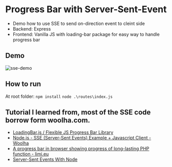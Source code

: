 # Progress Bar with Server-Sent-Event
- Demo how to use SSE to send on-direction event to cleint side
- Backend: Express
- Frontend: Vanilla JS with loading-bar package for easy way to handle progress bar

## Demo
![sse-demo](./SSE-progressbar-demo.gif "demo")

## How to run
At root folder:
`npm install`
`node .\routes\index.js`

## Tutorial I learned from, most of the SSE code borrow form woolha.com.
- [LoadingBar.js / Flexible JS Progress Bar Library](https://loading.io/progress/)
- [Node.js - SSE (Server-Sent Events) Example + Javascript Client - Woolha](https://www.woolha.com/tutorials/node-js-sse-server-sent-events-example-javascript-client)
- [A progress bar in browser showing progress of long-lasting PHP function - limi.eu](https://limi.eu/projects/php/eventsource.html)
- [Server-Sent Events With Node](https://jasonbutz.info/2018/08/server-sent-events-with-node/)